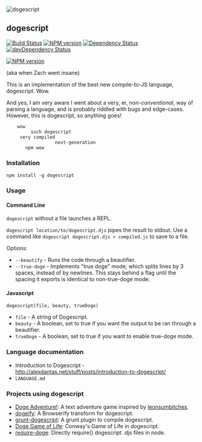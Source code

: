 ![dogescript](https://raw.github.com/remixz/dogescript/master/doge.gif)

## dogescript 

[![Build Status](https://secure.travis-ci.org/remixz/dogescript.svg?branch=master)](http://travis-ci.org/remixz/dogescript) [![NPM version](https://badge.fury.io/js/dogescript.svg)](http://badge.fury.io/js/dogescript) [![Dependency Status](https://david-dm.org/remixz/dogescript.svg)](https://david-dm.org/remixz/dogescript) [![devDependency Status](https://david-dm.org/remixz/dogescript/dev-status.svg)](https://david-dm.org/remixz/dogescript#info=devDependencies)

[![NPM version](https://badge.fury.io/js/dogescript.png)](http://badge.fury.io/js/dogescript)

(aka when Zach went insane)

This is an implementation of the best new compile-to-JS language, dogescript. Wow. 

And yes, I am very aware I went about a very, er, *non-conventional*, way of parsing a language, and is probably riddled with bugs and edge-cases. However, this is dogescript, so anything goes!

```
    wow
         such dogescript
     very compiled
                  next-generation
       npm wow
```


### Installation

`npm install -g dogescript`

### Usage

#### Command Line

`dogescript` without a file launches a REPL.

`dogescript location/to/dogescript.djs` pipes the result to stdout. Use a command like `dogescript dogescript.djs > compiled.js` to save to a file.

Options:

* `--beautify` - Runs the code through a beautifier.
* `--true-doge` - Implements "true doge" mode, which splits lines by 3 spaces, instead of by newlines. This stays behind a flag until the spacing it exports is identical to non-true-doge mode.

#### Javascript

`dogescript(file, beauty, trueDoge)`
* `file` - A string of Dogescript.
* `beauty` - A boolean, set to true if you want the output to be ran through a beautifier.
* `trueDoge` - A boolean, set to true if you want to enable true-doge mode.

### Language documentation

* Introduction to Dogescript - http://alexdantas.net/stuff/posts/introduction-to-dogescript/
* `LANGUAGE.md`

### Projects using dogescript

- [Doge Adventure!](https://github.com/ngscheurich/doge-adventure): A text adventure game inspired by [leonsumbitches](http://dailydoge.tumblr.com/post/21839788086/leonsumbitches-you-have-encountered-a-doge).
- [dogeify](https://github.com/remixz/dogeify): A Browserify transform for dogescript.
- [grunt-dogescript](https://github.com/Bartvds/grunt-dogescript): A grunt plugin to compile dogescript.
- [Doge Game of Life](https://github.com/eerwitt/doge-game-of-life): Conway's Game of Life in dogescript.
- [require-doge](https://github.com/Bartvds/require-doge): Directly require() dogescript .djs files in node.
